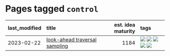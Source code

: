 # Pages tagged `control`

|last_modified|title|est. idea maturity|tags
|:---|:---|---:|:---|
|2023-02-22|[look-ahead traversal sampling](../look-ahead-traversal-sampling.md)|1184|[![](https://img.shields.io/badge/tag-MCMC-22d494)](../tags/MCMC.md) [![](https://img.shields.io/badge/tag-animation-fecb83)](../tags/animation.md) [![](https://img.shields.io/badge/tag-control-90446b)](../tags/control.md) [![](https://img.shields.io/badge/tag-experimental-4bcfd8)](../tags/experimental.md) [![](https://img.shields.io/badge/tag-image_generation-c92725)](../tags/image_generation.md)|